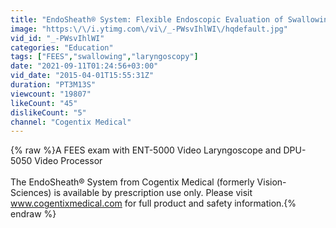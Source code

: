 ```yaml
---
title: "EndoSheath® System: Flexible Endoscopic Evaluation of Swallowing (FEES) Exam"
image: "https:\/\/i.ytimg.com\/vi\/_-PWsvIhlWI\/hqdefault.jpg"
vid_id: "_-PWsvIhlWI"
categories: "Education"
tags: ["FEES","swallowing","laryngoscopy"]
date: "2021-09-11T01:24:56+03:00"
vid_date: "2015-04-01T15:55:31Z"
duration: "PT3M13S"
viewcount: "19807"
likeCount: "45"
dislikeCount: "5"
channel: "Cogentix Medical"
---
```

{% raw %}A FEES exam with ENT-5000 Video Laryngoscope and DPU-5050 Video Processor<br /><br />The EndoSheath® System from Cogentix Medical (formerly Vision-Sciences) is available by prescription use only. Please visit www.cogentixmedical.com for full product and safety information.{% endraw %}
